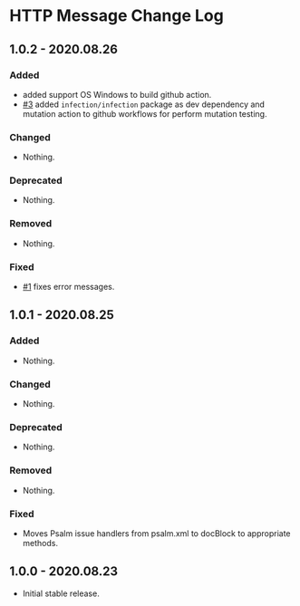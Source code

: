 # HTTP Message Change Log

## 1.0.2 - 2020.08.26

### Added

- added support OS Windows to build github action.
- [#3](https://github.com/httpsoft/http-message/pull/3) added `infection/infection` package as dev dependency and mutation action to github workflows for perform mutation testing.

### Changed

- Nothing.

### Deprecated

- Nothing.

### Removed

- Nothing.

### Fixed

- [#1](https://github.com/httpsoft/http-message/pull/1) fixes error messages.

## 1.0.1 - 2020.08.25

### Added

- Nothing.

### Changed

- Nothing.

### Deprecated

- Nothing.

### Removed

- Nothing.

### Fixed

- Moves Psalm issue handlers from psalm.xml to docBlock to appropriate methods.

## 1.0.0 - 2020.08.23

- Initial stable release.
